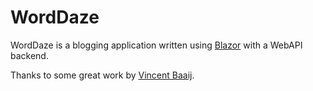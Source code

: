 # WordDaze
WordDaze is a blogging application written using [Blazor](https://blazor.net) with a WebAPI backend.

Thanks to some great work by [Vincent Baaij](https://github.com/vnbaaij). 
